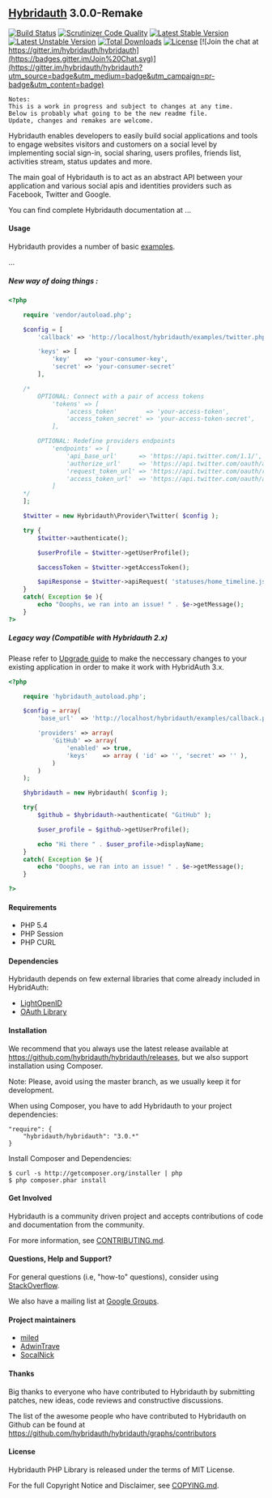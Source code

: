 ## [Hybridauth](http://hybridauth.sourceforge.net/) 3.0.0-Remake

[![Build Status](https://travis-ci.org/hybridauth/hybridauth.svg?branch=3.0.0-Remake)](https://travis-ci.org/hybridauth/hybridauth) [![Scrutinizer Code Quality](https://scrutinizer-ci.com/g/hybridauth/hybridauth/badges/quality-score.png?b=3.0.0-Remake)](https://scrutinizer-ci.com/g/hybridauth/hybridauth/?branch=3.0.0-Remake) [![Latest Stable Version](https://poser.pugx.org/hybridauth/hybridauth/v/stable.png)](https://packagist.org/packages/hybridauth/hybridauth) [![Latest Unstable Version](https://poser.pugx.org/hybridauth/hybridauth/v/unstable.svg)](https://packagist.org/packages/hybridauth/hybridauth) [![Total Downloads](https://poser.pugx.org/hybridauth/hybridauth/downloads.png)](https://packagist.org/packages/hybridauth/hybridauth) [![License](https://poser.pugx.org/hybridauth/hybridauth/license.svg)](https://packagist.org/packages/hybridauth/hybridauth) 
[![Join the chat at https://gitter.im/hybridauth/hybridauth](https://badges.gitter.im/Join%20Chat.svg)](https://gitter.im/hybridauth/hybridauth?utm_source=badge&utm_medium=badge&utm_campaign=pr-badge&utm_content=badge)


    Notes:
    This is a work in progress and subject to changes at any time.
    Below is probably what going to be the new readme file.
    Update, changes and remakes are welcome.

Hybridauth enables developers to easily build social applications and tools to engage websites visitors and customers on a social level by implementing social sign-in, social sharing, users profiles, friends list, activities stream, status updates and more.

The main goal of Hybridauth is to act as an abstract API between your application and various social apis and identities providers such as Facebook, Twitter and Google.

You can find complete Hybridauth documentation at ...

#### Usage

Hybridauth provides a number of basic [examples](https://github.com/hybridauth/hybridauth/tree/master/examples).

... 

##### New way of doing things :

```php
<?php

	require 'vendor/autoload.php';

	$config = [
		'callback' => 'http://localhost/hybridauth/examples/twitter.php',

		'keys' => [
			'key'    => 'your-consumer-key',
			'secret' => 'your-consumer-secret'
		],

	/*
		OPTIONAL: Connect with a pair of access tokens
			'tokens' => [
				'access_token'        => 'your-access-token',
				'access_token_secret' => 'your-access-token-secret',
			],

		OPTIONAL: Redefine providers endpoints
			'endpoints' => [
				'api_base_url'      => 'https://api.twitter.com/1.1/',
				'authorize_url'     => 'https://api.twitter.com/oauth/authenticate',
				'request_token_url' => 'https://api.twitter.com/oauth/request_token',
				'access_token_url'  => 'https://api.twitter.com/oauth/access_token',
			]
	*/
	];

	$twitter = new Hybridauth\Provider\Twitter( $config );

	try {
		$twitter->authenticate();

		$userProfile = $twitter->getUserProfile();

		$accessToken = $twitter->getAccessToken();

		$apiResponse = $twitter->apiRequest( 'statuses/home_timeline.json' );
	}
	catch( Exception $e ){
		echo "Ooophs, we ran into an issue! " . $e->getMessage();
	}
?>
```

##### Legacy way (Compatible with Hybridauth 2.x)

Please refer to [Upgrade guide](https://github.com/hybridauth/hybridauth/blob/master/UPGRADING.md) to make the neccessary changes to your existing application in order to make it work with HybridAuth 3.x.

```php
<?php

	require 'hybridauth_autoload.php';

	$config = array(
		'base_url'  => 'http://localhost/hybridauth/examples/callback.php',

		'providers' => array(
			'GitHub' => array(
				'enabled' => true,
				'keys'    => array ( 'id' => '', 'secret' => '' ),
			)
		)
	);

	$hybridauth = new Hybridauth( $config );

	try{
		$github = $hybridauth->authenticate( "GitHub" );

		$user_profile = $github->getUserProfile();

		echo "Hi there " . $user_profile->displayName;
	}
	catch( Exception $e ){
		echo "Ooophs, we ran into an issue! " . $e->getMessage();
	}

?>
```

#### Requirements

* PHP 5.4
* PHP Session
* PHP CURL

#### Dependencies

Hybridauth depends on few external libraries that come already included in HybridAuth:

* [LightOpenID](https://gitorious.org/lightopenid)
* [OAuth Library](https://code.google.com/p/oauth/)

#### Installation

We recommend that you always use the latest release available at https://github.com/hybridauth/hybridauth/releases, but we also support installation using Composer.

Note: Please, avoid using the master branch, as we usually keep it for development.

When using Composer, you have to add Hybridauth to your project dependencies:

```
"require": {
	"hybridauth/hybridauth": "3.0.*"
}
```

Install Composer and Dependencies:

```
$ curl -s http://getcomposer.org/installer | php
$ php composer.phar install
```

#### Get Involved

Hybridauth is a community driven project and accepts contributions of code and documentation from the community. 

For more information, see [CONTRIBUTING.md](https://github.com/hybridauth/hybridauth/blob/master/CONTRIBUTING.md). 

#### Questions, Help and Support?

For general questions (i.e, "how-to" questions), consider using [StackOverflow](https://stackoverflow.com/questions/tagged/hybridauth). 

We also have a mailing list at [Google Groups](http://groups.google.com/group/hybridauth).

#### Project maintainers

* [miled](https://github.com/miled)
* [AdwinTrave](https://github.com/AdwinTrave)
* [SocalNick](https://github.com/SocalNick)

#### Thanks

Big thanks to everyone who have contributed to Hybridauth by submitting patches, new ideas, code reviews and constructive discussions.

The list of the awesome people who have contributed to Hybridauth on Github can be found at https://github.com/hybridauth/hybridauth/graphs/contributors

#### License

Hybridauth PHP Library is released under the terms of MIT License.

For the full Copyright Notice and Disclaimer, see [COPYING.md](https://github.com/hybridauth/hybridauth/blob/master/COPYING.md).
